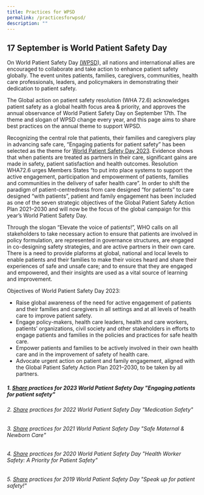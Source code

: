 ```yaml
---
title: Practices for WPSD
permalink: /practicesforwpsd/
description: ""
---
```

17 September is World Patient Safety Day
------------------------------
On World Patient Safety Day [(WPSD](https://www.who.int/campaigns/world-patient-safety-day)), all nations and international allies are encouraged to collaborate and take action to enhance patient safety globally. The event unites patients, families, caregivers, communities, health care professionals, leaders, and policymakers in demonstrating their dedication to patient safety.

The Global action on patient safety resolution (WHA 72.6) acknowledges patient safety as a global health focus area & priority, and approves the annual observance of World Patient Safety Day on September 17th. The theme and slogan of WPSD change every year, and this page aims to share best practices on the annual theme to support WPSD.

Recognizing the central role that patients, their families and caregivers play in advancing safe care, “Engaging patients for patient safety” has been selected as the theme for [World Patient Safety Day 2023](https://www.who.int/campaigns/world-patient-safety-day/2023). Evidence shows that when patients are treated as partners in their care, significant gains are made in safety, patient satisfaction and health outcomes. Resolution WHA72.6 urges Members States “to put into place systems to support the active engagement, participation and empowerment of patients, families and communities in the delivery of safer health care”. In order to shift the paradigm of patient-centredness from care designed “for patients” to care designed “with patients”, patient and family engagement has been included as one of the seven strategic objectives of the Global Patient Safety Action Plan 2021–2030 and will now be the focus of the global campaign for this year’s World Patient Safety Day.

Through the slogan “Elevate the voice of patients!”, WHO calls on all stakeholders to take necessary action to ensure that patients are involved in policy formulation, are represented in governance structures, are engaged in co-designing safety strategies, and are active partners in their own care. There is a need to provide plaforms at global, national and local levels to enable patients and their families to make their voices heard and share their experiences of safe and unsafe care; and to ensure that they are engaged and empowered, and their insights are used as a vital source of learning and improvement.

Objectives of World Patient Safety Day 2023:

* Raise global awareness of the need for active engagement of patients and their families and caregivers in all settings and at all levels of health care to improve patient safety.
* Engage policy-makers, health care leaders, health and care workers, patients’ organizations, civil society and other stakeholders in efforts to engage patients and families in the policies and practices for safe health care.
* Empower patients and families to be actively involved in their own health care and in the improvement of safety of health care.
* Advocate urgent action on patient and family engagement, aligned with the Global Patient Safety Action Plan 2021–2030, to be taken by all partners.



##### **1.  [Share](https://for.sg/wpsd-practices) practices for 2023 World Patient Safety Day "Engaging patients for patient safety"**
###### 2. [Share](https://form.gov.sg/64e0161bc98c410011aaf0e7) practices for 2022 World Patient Safety Day "Medication Safety"
###### 3. [Share](https://form.gov.sg/64e01770ffdaa6001309d273) practices for 2021 World Patient Safety Day "Safe Maternal & Newborn Care"
###### 4. [Share](https://form.gov.sg/64e01822fa973700127d13cb) practices for 2020 World Patient Safety Day "Health Worker Safety: A Priority for Patient Safety"
###### 5. [Share](https://form.gov.sg/64e018b9c98c410011ab19c4) practices for 2019 World Patient Safety Day "Speak up for patient safety!"